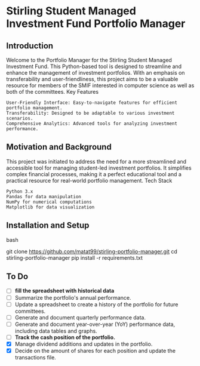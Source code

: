# Stirling Student Managed Investment Fund Portfolio Manager
## Introduction

Welcome to the Portfolio Manager for the Stirling Student Managed Investment Fund. This Python-based tool is designed to streamline and enhance the management of investment portfolios. With an emphasis on transferability and user-friendliness, this project aims to be a valuable resource for members of the SMIF interested in computer science as well as both of the committees.
Key Features

    User-Friendly Interface: Easy-to-navigate features for efficient portfolio management.
    Transferability: Designed to be adaptable to various investment scenarios.
    Comprehensive Analytics: Advanced tools for analyzing investment performance.

## Motivation and Background

This project was initiated to address the need for a more streamlined and accessible tool for managing student-led investment portfolios. It simplifies complex financial processes, making it a perfect educational tool and a practical resource for real-world portfolio management.
Tech Stack

    Python 3.x
    Pandas for data manipulation
    NumPy for numerical computations
    Matplotlib for data visualization

## Installation and Setup

bash

git clone https://github.com/matat99/stirling-portfolio-manager.git
cd stirling-portfolio-manager
pip install -r requirements.txt

## To Do
- [ ] **fill the spreadsheet with historical data**
- [ ] Summarize the portfolio's annual performance.
- [ ] Update a spreadsheet to create a history of the portfolio for future committees.
- [ ] Generate and document quarterly performance data.
- [ ] Generate and document year-over-year (YoY) performance data, including data tables and graphs.
- [ ] **Track the cash position of the portfolio.**
- [x] Manage dividend additions and updates in the portfolio.
- [x] Decide on the amount of shares for each position and update the transactions file.
